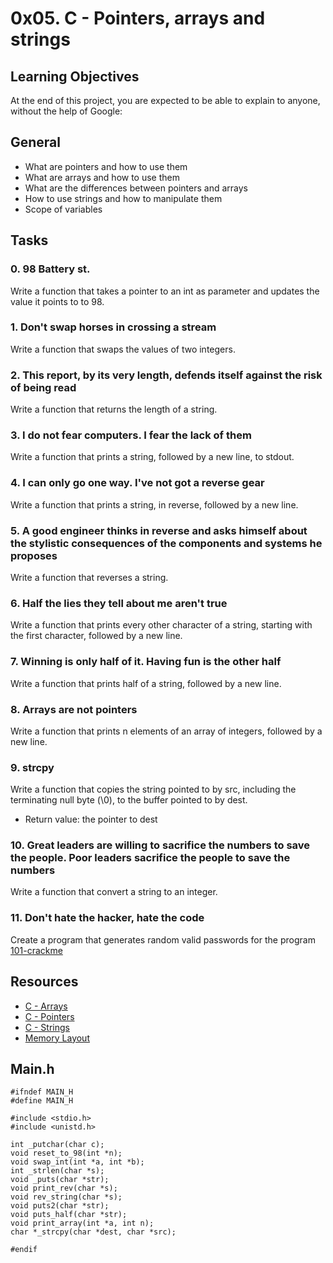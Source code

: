 # 0x05. C - Pointers, arrays and strings

## Learning Objectives

At the end of this project, you are expected to be able to explain to anyone, without the help of Google:

## General
* What are pointers and how to use them
* What are arrays and how to use them
* What are the differences between pointers and arrays
* How to use strings and how to manipulate them
* Scope of variables

## Tasks 

### 0. 98 Battery st.

Write a function that takes a pointer to an int as parameter and updates the value it points to to 98.

### 1. Don't swap horses in crossing a stream

Write a function that swaps the values of two integers.

### 2. This report, by its very length, defends itself against the risk of being read

Write a function that returns the length of a string.

### 3. I do not fear computers. I fear the lack of them

Write a function that prints a string, followed by a new line, to stdout.

### 4. I can only go one way. I've not got a reverse gear

Write a function that prints a string, in reverse, followed by a new line.

### 5. A good engineer thinks in reverse and asks himself about the stylistic consequences of the components and systems he proposes

Write a function that reverses a string.

### 6. Half the lies they tell about me aren't true

Write a function that prints every other character of a string, starting with the first character, followed by a new line.

### 7. Winning is only half of it. Having fun is the other half

Write a function that prints half of a string, followed by a new line.

### 8. Arrays are not pointers

Write a function that prints n elements of an array of integers, followed by a new line.

### 9. strcpy

Write a function that copies the string pointed to by src, including the terminating null byte (\0), to the buffer pointed to by dest.

* Return value: the pointer to dest

### 10. Great leaders are willing to sacrifice the numbers to save the people. Poor leaders sacrifice the people to save the numbers

Write a function that convert a string to an integer.

### 11. Don't hate the hacker, hate the code

Create a program that generates random valid passwords for the program [101-crackme](https://github.com/alx-tools/0x04.c)

## Resources

* [C - Arrays](https://www.tutorialspoint.com/cprogramming/c_arrays.htm)
* [C - Pointers](https://www.tutorialspoint.com/cprogramming/c_pointers.htm)
* [C - Strings](https://www.tutorialspoint.com/cprogramming/c_strings.htm)
* [Memory Layout](https://aticleworld.com/memory-layout-of-c-program/)

## Main.h

```
#ifndef MAIN_H
#define MAIN_H

#include <stdio.h>
#include <unistd.h>

int _putchar(char c);
void reset_to_98(int *n);
void swap_int(int *a, int *b);
int _strlen(char *s);
void _puts(char *str);
void print_rev(char *s);
void rev_string(char *s);
void puts2(char *str);
void puts_half(char *str);
void print_array(int *a, int n);
char *_strcpy(char *dest, char *src);

#endif

```   
